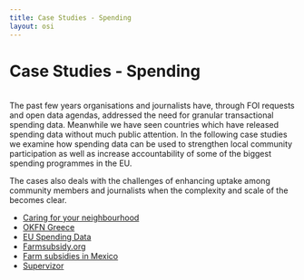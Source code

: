 ```yaml
---
title: Case Studies - Spending
layout: osi
---
```


# Case Studies - Spending
<br>
The past few years organisations and journalists have, through FOI requests and open data agendas, addressed the need for granular transactional spending data. Meanwhile we have seen countries which have released spending data without much public attention. In the following case studies we examine how spending data can be used to strengthen local community participation as well as increase accountability of some of the biggest spending programmes in the EU.

The cases also deals with the challenges of enhancing uptake among community members and journalists when the complexity and scale of the becomes clear. 

* [Caring for your neighbourhood](./caring-for-my-neighbourhood/)
* [OKFN Greece](./okfn-greece/)
* [EU Spending Data](./eu-spending-data/)
* [Farmsubsidy.org](./farmsubsidy/)
* [Farm subsidies in Mexico](./farm-subsidies-mexico/)
* [Supervizor](./supervizor/)


